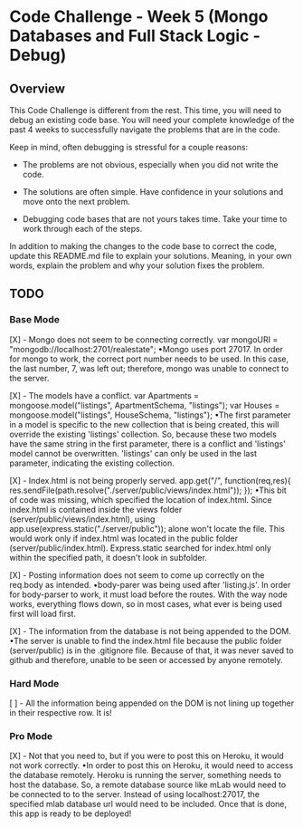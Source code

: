 # Code Challenge - Week 5 (Mongo Databases and Full Stack Logic - Debug)

## Overview

This Code Challenge is different from the rest. This time, you will need to debug an existing code base. You will need your
complete knowledge of the past 4 weeks to successfully navigate the problems that are in the code.

Keep in mind, often debugging is stressful for a couple reasons:

* The problems are not obvious, especially when you did not write the code.

* The solutions are often simple. Have confidence in your solutions and move onto the next problem.

* Debugging code bases that are not yours takes time. Take your time to work through each of the steps.


In addition to making the changes to the code base to correct the code, update this README.md file to explain your solutions.
Meaning, in your own words, explain the problem and why your solution fixes the problem.


## TODO

### Base Mode
[X] - Mongo does not seem to be connecting correctly.
var mongoURI = "mongodb://localhost:2701/realestate";
•Mongo uses port 27017. In order for mongo to work, the correct port number needs to be used. In this case, the last number, 7, was left out; therefore, mongo was unable to connect to the server.


[X] - The models have a conflict.
var Apartments = mongoose.model("listings", ApartmentSchema, "listings");
var Houses = mongoose.model("listings", HouseSchema, "listings");
•The first parameter in a model is specific to the new collection that is being created, this will override the existing 'listings' collection. So, because these two models have the same string in the first parameter, there is a conflict and 'listings' model cannot be overwritten. 'listings' can only be used in the last parameter, indicating the existing collection.

[X] - Index.html is not being properly served.
app.get("/", function(req,res){
  res.sendFile(path.resolve("./server/public/views/index.html"));
});
•This bit of code was missing, which specified the location of index.html. Since index.html is contained inside the views folder (server/public/views/index.html), using app.use(express.static("./server/public")); alone won't locate the file. This would work only if index.html was located in the public folder (server/public/index.html). Express.static searched for index.html only within the specified path, it doesn't look in subfolder.


[X] - Posting information does not seem to come up correctly on the req.body as intended.
•body-parer was being used after 'listing.js'. In order for body-parser to work, it must load before the routes. With the way node works, everything flows down, so in most cases, what ever is being used first will load first.

[X] - The information from the database is not being appended to the DOM.
•The server is unable to find the index.html file because the public folder (server/public) is in the .gitignore file. Because of that, it was never saved to github and therefore, unable to be seen or accessed by anyone remotely.


### Hard Mode
[ ] - All the information being appended on the DOM is not lining up together in their respective row.
It is!

### Pro Mode
[X] - Not that you need to, but if you were to post this on Heroku, it would not work correctly.
•In order to post this on Heroku, it would need to access the database remotely. Heroku is running the server, something needs to host the database. So, a remote database source like mLab would need to be connected to to the server. Instead of using localhost:27017, the specified mlab database url would need to be included. Once that is done, this app is ready to be deployed!
